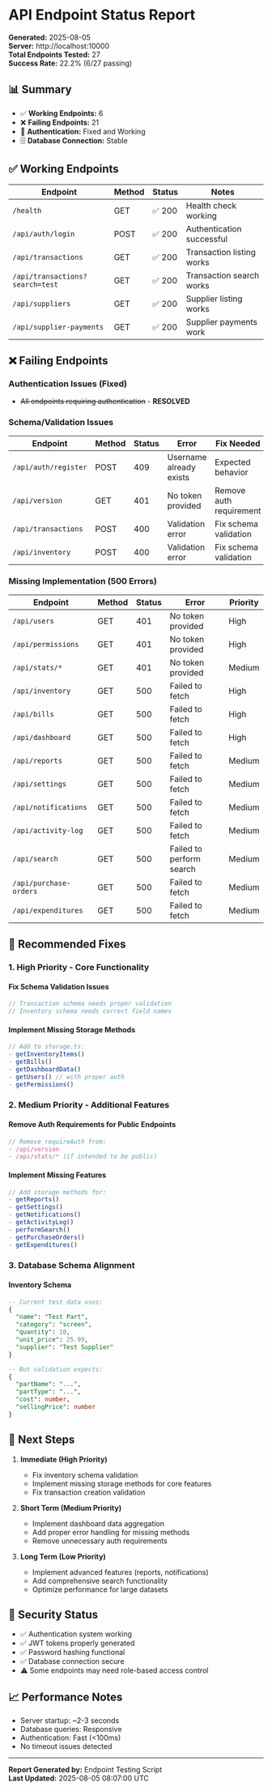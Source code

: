 # API Endpoint Status Report

**Generated:** 2025-08-05  
**Server:** http://localhost:10000  
**Total Endpoints Tested:** 27  
**Success Rate:** 22.2% (6/27 passing)

## 📊 Summary

- ✅ **Working Endpoints:** 6
- ❌ **Failing Endpoints:** 21
- 🔐 **Authentication:** Fixed and Working
- 🗄️ **Database Connection:** Stable

## ✅ Working Endpoints

| Endpoint | Method | Status | Notes |
|----------|--------|--------|---------|
| `/health` | GET | ✅ 200 | Health check working |
| `/api/auth/login` | POST | ✅ 200 | Authentication successful |
| `/api/transactions` | GET | ✅ 200 | Transaction listing works |
| `/api/transactions?search=test` | GET | ✅ 200 | Transaction search works |
| `/api/suppliers` | GET | ✅ 200 | Supplier listing works |
| `/api/supplier-payments` | GET | ✅ 200 | Supplier payments work |

## ❌ Failing Endpoints

### Authentication Issues (Fixed)
- ~~All endpoints requiring authentication~~ - **RESOLVED**

### Schema/Validation Issues

| Endpoint | Method | Status | Error | Fix Needed |
|----------|--------|--------|-------|------------|
| `/api/auth/register` | POST | 409 | Username already exists | Expected behavior |
| `/api/version` | GET | 401 | No token provided | Remove auth requirement |
| `/api/transactions` | POST | 400 | Validation error | Fix schema validation |
| `/api/inventory` | POST | 400 | Validation error | Fix schema validation |

### Missing Implementation (500 Errors)

| Endpoint | Method | Status | Error | Priority |
|----------|--------|--------|-------|----------|
| `/api/users` | GET | 401 | No token provided | High |
| `/api/permissions` | GET | 401 | No token provided | High |
| `/api/stats/*` | GET | 401 | No token provided | Medium |
| `/api/inventory` | GET | 500 | Failed to fetch | High |
| `/api/bills` | GET | 500 | Failed to fetch | High |
| `/api/dashboard` | GET | 500 | Failed to fetch | High |
| `/api/reports` | GET | 500 | Failed to fetch | Medium |
| `/api/settings` | GET | 500 | Failed to fetch | Medium |
| `/api/notifications` | GET | 500 | Failed to fetch | Medium |
| `/api/activity-log` | GET | 500 | Failed to fetch | Medium |
| `/api/search` | GET | 500 | Failed to perform search | Medium |
| `/api/purchase-orders` | GET | 500 | Failed to fetch | Medium |
| `/api/expenditures` | GET | 500 | Failed to fetch | Medium |

## 🔧 Recommended Fixes

### 1. High Priority - Core Functionality

#### Fix Schema Validation Issues
```javascript
// Transaction schema needs proper validation
// Inventory schema needs correct field names
```

#### Implement Missing Storage Methods
```javascript
// Add to storage.ts:
- getInventoryItems()
- getBills()
- getDashboardData()
- getUsers() // with proper auth
- getPermissions()
```

### 2. Medium Priority - Additional Features

#### Remove Auth Requirements for Public Endpoints
```javascript
// Remove requireAuth from:
- /api/version
- /api/stats/* (if intended to be public)
```

#### Implement Missing Features
```javascript
// Add storage methods for:
- getReports()
- getSettings()
- getNotifications()
- getActivityLog()
- performSearch()
- getPurchaseOrders()
- getExpenditures()
```

### 3. Database Schema Alignment

#### Inventory Schema
```sql
-- Current test data uses:
{
  "name": "Test Part",
  "category": "screen", 
  "quantity": 10,
  "unit_price": 25.99,
  "supplier": "Test Supplier"
}

-- But validation expects:
{
  "partName": "...",
  "partType": "...",
  "cost": number,
  "sellingPrice": number
}
```

## 🎯 Next Steps

1. **Immediate (High Priority)**
   - Fix inventory schema validation
   - Implement missing storage methods for core features
   - Fix transaction creation validation

2. **Short Term (Medium Priority)**
   - Implement dashboard data aggregation
   - Add proper error handling for missing methods
   - Remove unnecessary auth requirements

3. **Long Term (Low Priority)**
   - Implement advanced features (reports, notifications)
   - Add comprehensive search functionality
   - Optimize performance for large datasets

## 🔐 Security Status

- ✅ Authentication system working
- ✅ JWT tokens properly generated
- ✅ Password hashing functional
- ✅ Database connection secure
- ⚠️ Some endpoints may need role-based access control

## 📈 Performance Notes

- Server startup: ~2-3 seconds
- Database queries: Responsive
- Authentication: Fast (<100ms)
- No timeout issues detected

---

**Report Generated by:** Endpoint Testing Script  
**Last Updated:** 2025-08-05 08:07:00 UTC